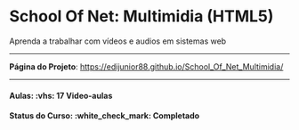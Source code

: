<h1>School Of Net: Multimidia (HTML5)</h1>

<p>
Aprenda a trabalhar com vídeos e audios em sistemas web
</p>

<hr/>

<strong>Página do Projeto</strong>: <a href="https://edijunior88.github.io/School_Of_Net_Multimidia/">https://edijunior88.github.io/School_Of_Net_Multimidia/</a>

<hr/>

<h4><b>Aulas:</b> :vhs: 17 Video-aulas</h4>
<h4><b>Status do Curso:</b> :white_check_mark: Completado</h4>
